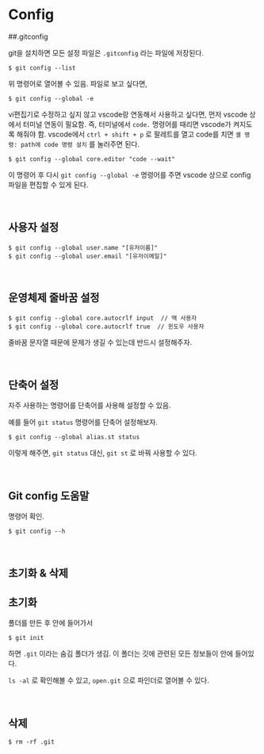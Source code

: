# Config

##.gitconfig

git을 설치하면 모든 설정 파일은 `.gitconfig` 라는 파일에 저장된다.

```shell
$ git config --list
```

위 명령어로 열어볼 수 있음. 파일로 보고 싶다면,

```shell
$ git config --global -e
```

vi편집기로 수정하고 싶지 않고 vscode랑 연동해서 사용하고 싶다면, 먼저 vscode 상에서 터미널 연동이 필요함. 즉, 터미널에서 `code.` 명령어를 때리면 vscode가 켜지도록 해줘야 함. vscode에서 `ctrl + shift + p` 로 팔레트를 열고 code를 치면 `셸 명령: path에 code 명령 설치` 를 눌러주면 된다.

```shell
$ git config --global core.editor "code --wait"
```

이 명령어 후 다시 `git config --global -e` 명령어를 주면 vscode 상으로 config 파일을 편집할 수 있게 된다.

<br/>

## 사용자 설정

```shell
$ git config --global user.name "[유저이름]"
$ git config --global user.email "[유저이메일]"
```

<br/>

## 운영체제 줄바꿈 설정

```shell
$ git config --global core.autocrlf input  // 맥 사용자
$ git config --global core.autocrlf true  // 윈도우 사용자
```

줄바꿈 문자열 때문에 문제가 생길 수 있는데 반드시 설정해주자.

<br/>

## 단축어 설정

자주 사용하는 명령어를 단축어를 사용해 설정할 수 있음.

예를 들어 `git status` 명령어를 단축어 설정해보자.

```shell
$ git config --global alias.st status
```

이렇게 해주면, `git status` 대신, `git st` 로 바꿔 사용할 수 있다.

<br/>

## Git config 도움말

명령어 확인.

```shell
$ git config --h
```

<br/>

## 초기화 & 삭제

## 초기화

폴더를 만든 후 안에 들어가서

```shell
$ git init
```

하면 `.git` 이라는 숨김 폴더가 생김. 이 폴더는 깃에 관련된 모든 정보들이 안에 들어있다.

 `ls -al` 로 확인해볼 수 있고, `open.git` 으로 파인더로 열어볼 수 있다.

<br/>

## 삭제

```shell
$ rm -rf .git
```
